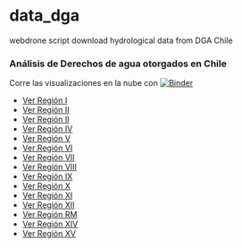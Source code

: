 # data_dga
webdrone script download hydrological data from DGA Chile

### Análisis de Derechos de agua otorgados en Chile

Corre las visualizaciones en la nube con [![Binder](http://mybinder.org/badge.svg)](http://mybinder.org:/repo/collabmarket/data_dga)

- [Ver Región I](http://nbviewer.jupyter.org/github/collabmarket/data_dga/blob/master/notebooks/ddaa-I.ipynb)
- [Ver Región II](http://nbviewer.jupyter.org/github/collabmarket/data_dga/blob/master/notebooks/ddaa-II.ipynb)
- [Ver Región II](http://nbviewer.jupyter.org/github/collabmarket/data_dga/blob/master/notebooks/ddaa-III.ipynb)
- [Ver Región IV](http://nbviewer.jupyter.org/github/collabmarket/data_dga/blob/master/notebooks/ddaa-IV.ipynb)
- [Ver Región V](http://nbviewer.jupyter.org/github/collabmarket/data_dga/blob/master/notebooks/ddaa-V.ipynb)
- [Ver Región VI](http://nbviewer.jupyter.org/github/collabmarket/data_dga/blob/master/notebooks/ddaa-VI.ipynb)
- [Ver Región VII](http://nbviewer.jupyter.org/github/collabmarket/data_dga/blob/master/notebooks/ddaa-VII.ipynb)
- [Ver Región VIII](http://nbviewer.jupyter.org/github/collabmarket/data_dga/blob/master/notebooks/ddaa-VIII.ipynb)
- [Ver Región IX](http://nbviewer.jupyter.org/github/collabmarket/data_dga/blob/master/notebooks/ddaa-IX.ipynb)
- [Ver Región X](http://nbviewer.jupyter.org/github/collabmarket/data_dga/blob/master/notebooks/ddaa-X.ipynb)
- [Ver Región XI](http://nbviewer.jupyter.org/github/collabmarket/data_dga/blob/master/notebooks/ddaa-XI.ipynb)
- [Ver Región XII](http://nbviewer.jupyter.org/github/collabmarket/data_dga/blob/master/notebooks/ddaa-XII.ipynb)
- [Ver Región RM](http://nbviewer.jupyter.org/github/collabmarket/data_dga/blob/master/notebooks/ddaa-XIII.ipynb)
- [Ver Región XIV](http://nbviewer.jupyter.org/github/collabmarket/data_dga/blob/master/notebooks/ddaa-XIV.ipynb)
- [Ver Región XV](http://nbviewer.jupyter.org/github/collabmarket/data_dga/blob/master/notebooks/ddaa-XV.ipynb)



